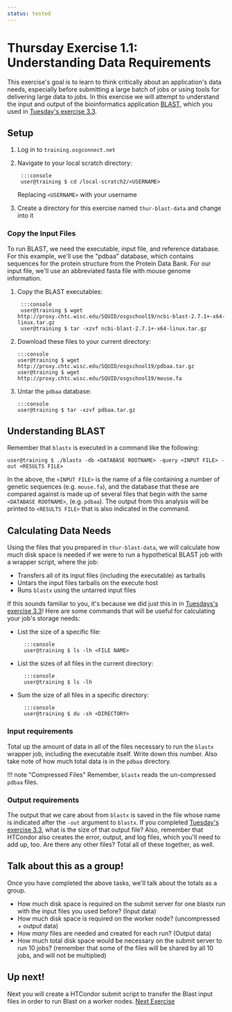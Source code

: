 ```yaml
---
status: tested
---
```


Thursday Exercise 1.1: Understanding Data Requirements
===============================

This exercise's goal is to learn to think critically about an application's data needs, especially before submitting a
large batch of jobs or using tools for delivering large data to jobs.
In this exercise we will attempt to understand the input and output of the bioinformatics application
[BLAST](http://blast.ncbi.nlm.nih.gov/), which you used in [Tuesday's exercise 3.3](/materials/day2/part3-ex3-wrapper.md).

Setup
-----

1. Log in to `training.osgconnect.net`
1. Navigate to your local scratch directory:

        :::console
        user@training $ cd /local-scratch2/<USERNAME>

    Replacing `<USERNAME>` with your username

1. Create a directory for this exercise named `thur-blast-data` and change into it

### Copy the Input Files ###

To run BLAST, we need the executable, input file, and reference database.
For this example, we'll use the "pdbaa" database, which contains sequences for the protein structure from the Protein
Data Bank.
For our input file, we'll use an abbreviated fasta file with mouse genome information.

1. Copy the BLAST executables:

        :::console
        user@training $ wget http://proxy.chtc.wisc.edu/SQUID/osgschool19/ncbi-blast-2.7.1+-x64-linux.tar.gz
        user@training $ tar -xzvf ncbi-blast-2.7.1+-x64-linux.tar.gz

1.  Download these files to your current directory:

        :::console
        user@training $ wget http://proxy.chtc.wisc.edu/SQUID/osgschool19/pdbaa.tar.gz
        user@training $ wget http://proxy.chtc.wisc.edu/SQUID/osgschool19/mouse.fa

1.  Untar the `pdbaa` database:

        :::console
        user@training $ tar -xzvf pdbaa.tar.gz

Understanding BLAST
-------------------

Remember that `blastx` is executed in a command like the following:

``` console
user@training $ ./blastx -db <DATABASE ROOTNAME> -query <INPUT FILE> -out <RESULTS FILE>
```

In the above, the `<INPUT FILE>` is the name of a file containing a number of genetic sequences (e.g. `mouse.fa`), and
the database that these are compared against is made up of several files that begin with the same `<DATABASE ROOTNAME>`,
(e.g. `pdbaa`).
The output from this analysis will be printed to `<RESULTS FILE>` that is also indicated in the command.

Calculating Data Needs
----------------------

Using the files that you prepared in `thur-blast-data`, we will calculate how much disk space is needed if we were to
run a hypothetical BLAST job with a wrapper script, where the job:

- Transfers all of its input files (including the executable) as tarballs
- Untars the input files tarballs on the execute host
- Runs `blastx` using the untarred input files

If this sounds familiar to you, it's because we did just this in in
[Tuesdays's exercise 3.3](/materials/day2/part3-ex3-wrapper)!
Here are some commands that will be useful for calculating your job's storage needs:

- List the size of a specific file:

        :::console
        user@training $ ls -lh <FILE NAME>

- List the sizes of all files in the current directory:

        :::console
        user@training $ ls -lh

- Sum the size of all files in a specific directory:

        :::console
        user@training $ du -sh <DIRECTORY>

### Input requirements

Total up the amount of data in all of the files necessary to run the `blastx` wrapper job, including the executable itself.
Write down this number.
Also take note of how much total data is in the `pdbaa` directory.

!!! note "Compressed Files"
    Remember, `blastx` reads the un-compressed `pdbaa` files.

### Output requirements

The output that we care about from `blastx` is saved in the file whose name is indicated after the `-out` argument to
`blastx`.
If you completed [Tuesday's exercise 3.3](/materials/day2/part3-ex3-wrapper.md), what is the size of that output file?
Also, remember that HTCondor also creates the error, output, and log files, which you'll need to add up, too.
Are there any other files?
Total all of these together, as well.

Talk about this as a group!
---------------------------

Once you have completed the above tasks, we'll talk about the totals as a group.

-   How much disk space is required on the submit server for one blastx run with the input files you used before?
    (Input data)
-   How much disk space is required on the worker node? (uncompressed + output data)
-   How *many* files are needed and created for each run? (Output data)
-   How much total disk space would be necessary on the submit server to run 10 jobs?
    (remember that some of the files will be shared by all 10 jobs, and will not be multiplied)

<!-- 

Answers:
- Submit server: Only compressed files needed.  Don't need uncompressed on submit server node.
    - pdbaa.tar.gz: 22MB
    - blastx.tar.gz: 14MB
    - mouse.fa.tar.gz: 104K
    - Total: ~36MB
- Worker Node: Compressed files + uncompressed files
    - pdbaa: 97MB
    - blastx: 41MB
    - mouse.fa: 389KB
    - results: 11MB
    - stdout: 0
    - stderr: 0
    - Compressed files: ~36MB
    - Total: ~185MB
- How many files are needed and created for each run?
    - files in pdbaa: 12
    - blastx: 1
    - mouse.fa: 1
    - results: 1
    - stdout + stderr = 2
    - total: 17
- Submit server with 10 jobs
    - Only need multiple queries, because that is what is different.
    - so pdbaa (22MB) + blastx (14MB) + 10 * mouse.fa (104k) = ~37MB

## Removed 2019, not sure how users are supposed to reasonably get this info
-   Assuming that each file is read completely by BLAST, and since you know how long blastx runs (time it):
    -   At what rate are files read in?
    -   How many MB/s?
- Rates:
    - my run, and this can vary: 198 seconds
    - 17 / 198 = 0.086 files per second (low)
    - 149 / 198 = 0.75 MBs per second


-->

Up next!
--------

Next you will create a HTCondor submit script to transfer the Blast input files in order to run Blast on a worker nodes.
[Next Exercise](/materials/day4/part1-ex2-file-transfer.md)
